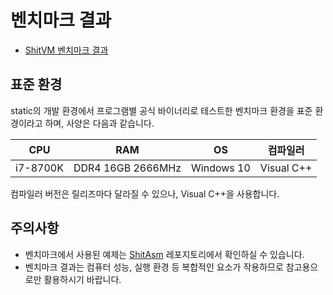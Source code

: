 # 벤치마크 결과
- [ShitVM 벤치마크 결과](https://github.com/ShitVM/Benchmark/tree/master/ShitVM)

## 표준 환경
static의 개발 환경에서 프로그램별 공식 바이너리로 테스트한 벤치마크 환경을 표준 환경이라고 하며, 사양은 다음과 같습니다.

|CPU|RAM|OS|컴파일러|
|:-:|:-:|:-:|:-:|
|i7-8700K|DDR4 16GB 2666MHz|Windows 10|Visual C++|

컴파일러 버전은 릴리즈마다 달라질 수 있으나, Visual C++을 사용합니다.

## 주의사항
- 벤치마크에서 사용된 예제는 [ShitAsm](https://github.com/ShitVM/ShitAsm/tree/master/examples) 레포지토리에서 확인하실 수 있습니다.
- 벤치마크 결과는 컴퓨터 성능, 실행 환경 등 복합적인 요소가 작용하므로 참고용으로만 활용하시기 바랍니다.